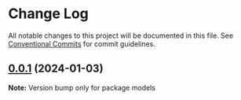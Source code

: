 # Change Log

All notable changes to this project will be documented in this file.
See [Conventional Commits](https://conventionalcommits.org) for commit guidelines.

## [0.0.1](https://github.com/wellgrisa/docker-elastic-beanstalk-up/compare/models@0.0.4...models@0.0.1) (2024-01-03)

**Note:** Version bump only for package models
